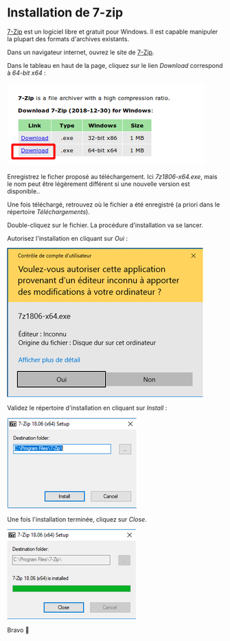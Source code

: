 # Installation de 7-zip

[7-Zip](https://www.7-zip.org/) est un logiciel libre et gratuit pour Windows. Il est capable manipuler la plupart des formats d'archives existants.

Dans un navigateur internet, ouvrez le site de [7-Zip](https://www.7-zip.org/).

Dans le tableau en haut de la page, cliquez sur le lien *Download* correspond à *64-bit x64* :

![](img/7zip_01.png)

Enregistrez le ficher proposé au téléchargement. Ici *7z1806-x64.exe*, mais le nom peut être légèrement différent si une nouvelle version est disponible..

Une fois téléchargé, retrouvez où le fichier a été enregistré (a priori dans le répertoire *Téléchargements*).

Double-cliquez sur le fichier. La procédure d'installation va se lancer.

Autorisez l'installation en cliquant sur *Oui* :

![](img/7zip_02.png)

Validez le répertoire d'installation en cliquant sur *Install* :

![](img/7zip_03.png)

Une fois l'installation terminée, cliquez sur *Close*.

![](img/7zip_04.png)

Bravo 🎉
